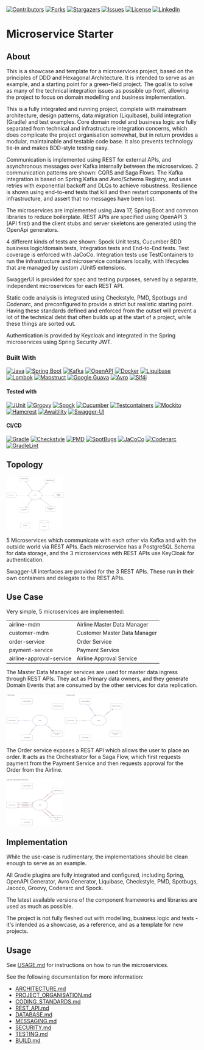 
[![Contributors][contributors-shield]][contributors-url]
[![Forks][forks-shield]][forks-url]
[![Stargazers][stars-shield]][stars-url]
[![Issues][issues-shield]][issues-url]
[![License][license-shield]][license-url]
[![LinkedIn][linkedin-shield]][linkedin-url]

# Microservice Starter

## About

This is a showcase and template for a microservices project, based on the principles of DDD and Hexagonal Architecture.
It is intended to serve as an example, and a starting point for a green-field project. The goal is to solve as many of
the technical integration issues as possible up front, allowing the project to focus on domain modelling and business
implementation.

This is a fully integrated and running project, complete with mainstream architecture, design patterns, data migration
(Liquibase), build integration (Gradle) and test examples. Core domain model and business logic are fully separated from
technical and infrastructure integration concerns, which does complicate the project organisation somewhat, but in
return provides a modular, maintainable and testable code base. It also prevents technology tie-in and makes BDD-style
testing easy.

Communication is implemented using REST for external APIs, and asynchronous messages over Kafka internally between the
microservices. 2 communication patterns are shown: CQRS and Saga Flows. The Kafka integration is based on Spring Kafka
and Avro/Schema Registry, and uses retries with exponential backoff and DLQs to achieve robustness. Resilience is shown
using end-to-end tests that kill and then restart components of the infrastructure, and assert that no messages have
been lost.

The microservices are implemented using Java 17, Spring Boot and common libraries to reduce boilerplate. REST APIs are
specified using OpenAPI 3 (API first) and the client stubs and server skeletons are generated using the OpenApi
generators.

4 different kinds of tests are shown: Spock Unit tests, Cucumber BDD business logic/domain tests, Integration tests and
End-to-End tests. Test coverage is enforced with JaCoCo. Integration tests use TestContainers to run the infrastructure
and microservice containers locally, with lifecycles that are managed by custom JUnit5 extensions.

SwaggerUI is provided for spec and testing purposes, served by a separate, independent microservices for each REST API.

Static code analysis is integrated using Checkstyle, PMD, Spotbugs and Codenarc, and preconfigured to provide a strict
but realistic starting point. Having these standards defined and enforced from the outset will prevent a lot of the
technical debt that often builds up at the start of a project, while these things are sorted out.

Authentication is provided by Keycloak and integrated in the Spring microservices using Spring Security JWT.

### Built With

[![Java][Java-shield]][Java-url]
[![Spring Boot][SpringBoot-shield]][SpringBoot-url]
[![Kafka][Kafka-shield]][Kafka-url]
[![OpenAPI][OpenAPI-shield]][OpenAPI-url]
[![Docker][Docker-shield]][Docker-url]
[![Liquibase][Liquibase-shield]][Liquibase-url]
[![Lombok][Lombok-shield]][Lombok-url]
[![Mapstruct][Mapstruct-shield]][Mapstruct-url]
[![Google Guava][Google-Guava-shield]][Google-Guava-url]
[![Avro][Avro-shield]][Avro-url]
[![Slf4j][Slf4j-shield]][Slf4j-url]

#### Tested with

[![JUnit][JUnit-shield]][JUnit-url]
[![Groovy][Groovy-shield]][Groovy-url]
[![Spock][Spock-shield]][Spock-url]
[![Cucumber][Cucumber-shield]][Cucumber-url]
[![Testcontainers][Testcontainers-shield]][Testcontainers-url]
[![Mockito][Mockito-shield]][Mockito-url]
[![Hamcrest][Hamcrest-shield]][Hamcrest-url]
[![Awaitility][Awaitility-shield]][Awaitility-url]
[![Swagger-UI][Swagger-UI-shield]][Swagger-UI-url]

#### CI/CD

[![Gradle][Gradle-shield]][Gradle-url]
[![Checkstyle][Checkstyle-shield]][Checkstyle-url]
[![PMD][PMD-shield]][PMD-url]
[![SpotBugs][SpotBugs-shield]][SpotBugs-url]
[![JaCoCo][JaCoCo-shield]][JaCoCo-url]
[![Codenarc][Codenarc-shield]][Codenarc-url]
[![GradleLint][GradleLint-shield]][GradleLint-url]

## Topology

[![Topology.drawio_thumb.png](docs/draw.io/Topology.drawio_thumb.png)](docs/draw.io/Topology.drawio.png)

5 Microservices which communicate with each other via Kafka and with the outside world via REST APIs.
Each microservice has a PostgreSQL Schema for data storage, and the 3 microservices with REST APIs use KeyCloak for
authentication.

Swagger-UI interfaces are provided for the 3 REST APIs. These run in their own containers and delegate to the REST APIs.

## Use Case

Very simple, 5 microservices are implemented:

|                          |                              |
|--------------------------|------------------------------|
| airline-mdm              | Airline Master Data Manager  | 
| customer-mdm             | Customer Master Data Manager |
| order-service            | Order Service                |
| payment-service          | Payment Service              |
| airline-approval-service | Airline Approval Service     |

The Master Data Manager services are used for master data ingress through REST APIs. They act as Primary data owners,
and they generate Domain Events that are consumed by the other services for data replication.

[![AirlineEvents.drawio_thumb.png](docs/draw.io/AirlineEvents.drawio_thumb.png)](docs/draw.io/AirlineEvents.drawio.png)
[![CustomerEvents.drawio_thumb.png](docs/draw.io/CustomerEvents.drawio_thumb.png)](docs/draw.io/CustomerEvents.drawio.png)

The Order service exposes a REST API which allows the user to place an order. It acts as the Orchestrator for a Saga
Flow, which first requests payment from the Payment Service and then requests approval for the Order from the Airline.

[![SagaMessages.drawio_thumb.png](docs/draw.io/SagaMessages.drawio_thumb.png)](docs/draw.io/SagaMessages.drawio.png)

## Implementation

While the use-case is rudimentary, the implementations should be clean enough to serve as an example.

All Gradle plugins are fully integrated and configured, including Spring, OpenAPI Generator, Avro Generator, Liquibase,
Checkstyle, PMD, Spotbugs, Jacoco, Groovy, Codenarc and Spock.

The latest available versions of the component frameworks and libraries are used as much as possible.

The project is not fully fleshed out with modelling, business logic and tests - it's intended as a showcase, as a
reference, and as a template for new projects.

## Usage

See [USAGE.md](docs/USAGE.md) for instructions on how to run the microservices.

See the following documentation for more information:

- [ARCHITECTURE.md](docs/ARCHITECTURE.md)
- [PROJECT_ORGANISATION.md](docs/PROJECT_ORGANISATION.md)
- [CODING_STANDARDS.md](docs/CODING_STANDARDS.md)
- [REST_API.md](docs/REST_API.md)
- [DATABASE.md](docs/DATABASE.md)
- [MESSAGING.md](docs/MESSAGING.md)
- [SECURITY.md](docs/SECURITY.md)
- [TESTING.md](docs/TESTING.md)
- [BUILD.md](docs/BUILD.md)

<!-- MARKDOWN LINKS & IMAGES -->
<!-- https://www.markdownguide.org/basic-syntax/#reference-style-links -->

[contributors-shield]: https://img.shields.io/github/contributors/adam-crowther/microservice-starter.svg?style=for-the-badge

[contributors-url]: https://github.com/adam-crowther/microservice-starter/graphs/contributors

[forks-shield]: https://img.shields.io/github/forks/adam-crowther/microservice-starter.svg?style=for-the-badge

[forks-url]: https://github.com/adam-crowther/microservice-starter/network/members

[stars-shield]: https://img.shields.io/github/stars/adam-crowther/microservice-starter.svg?style=for-the-badge

[stars-url]: https://github.com/adam-crowther/microservice-starter/stargazers

[issues-shield]: https://img.shields.io/github/issues/adam-crowther/microservice-starter.svg?style=for-the-badge

[issues-url]: https://github.com/adam-crowther/microservice-starter/issues

[license-shield]: https://img.shields.io/github/license/adam-crowther/microservice-starter.svg?style=for-the-badge

[license-url]: https://github.com/adam-crowther/microservice-starter/blob/master/LICENSE.md

[linkedin-shield]: https://img.shields.io/badge/-LinkedIn-black.svg?style=for-the-badge&logo=linkedin&colorB=555

[linkedin-url]: https://www.linkedin.com/in/adam-crowther-5a51564/

[Java-shield]: https://img.shields.io/badge/Java%2017-e76f00?style=for-the-badge

[Java-url]: https://spring.io/projects/spring-boot

[SpringBoot-shield]: https://img.shields.io/badge/Spring%20Boot-6db33f?style=for-the-badge

[SpringBoot-url]: https://spring.io/projects/spring-boot

[Kafka-shield]: https://img.shields.io/badge/Kafka-000000?style=for-the-badge

[Kafka-url]: https://kafka.apache.org/documentation

[OpenAPI-shield]: https://img.shields.io/badge/OpenApi-76c513?style=for-the-badge

[OpenAPI-url]: https://openapi-generator.tech/

[Docker-shield]: https://img.shields.io/badge/Docker-0b214a?style=for-the-badge

[Docker-url]: https://docs.docker.com/

[Liquibase-shield]: https://img.shields.io/badge/Liquibase-0000ff?style=for-the-badge

[Liquibase-url]: https://docs.liquibase.com/home.html

[Lombok-shield]: https://img.shields.io/badge/Lombok-626980?style=for-the-badge

[Lombok-url]: https://projectlombok.org/

[Mapstruct-shield]: https://img.shields.io/badge/Mapstruct-e94e1b?style=for-the-badge

[Mapstruct-url]: https://mapstruct.org/

[Google-Guava-shield]: https://img.shields.io/badge/Google%20Guava-8fc43e?style=for-the-badge

[Google-Guava-url]: https://github.com/google/guava

[Avro-shield]: https://img.shields.io/badge/Avro-30638e?style=for-the-badge

[Avro-url]: https://avro.apache.org/docs/

[Slf4j-shield]: https://img.shields.io/badge/Slf4j-ffd0a0?style=for-the-badge

[Slf4j-url]: https://www.slf4j.org/

[JUnit-shield]: https://img.shields.io/badge/JUnit-2d5fd2?style=for-the-badge

[JUnit-url]: https://junit.org/junit5/

[Groovy-shield]: https://img.shields.io/badge/Groovy-286b86?style=for-the-badge

[Groovy-url]: https://groovy-lang.org/documentation.html

[Spock-shield]: https://img.shields.io/badge/Spock-08e?style=for-the-badge

[Spock-url]: https://spockframework.org/spock/docs

[Cucumber-shield]: https://img.shields.io/badge/Cucumber-1dbb68?style=for-the-badge

[Cucumber-url]: https://cucumber.io/docs/cucumber

[Mockito-shield]: https://img.shields.io/badge/Mockito-78a540?style=for-the-badge

[Mockito-url]: https://site.mockito.org/

[Hamcrest-shield]: https://img.shields.io/badge/Hamcrest-b07219?style=for-the-badge

[Hamcrest-url]: https://hamcrest.org/

[Awaitility-shield]: https://img.shields.io/badge/Awaitility-a40000?style=for-the-badge

[Awaitility-url]: http://www.awaitility.org/

[Testcontainers-shield]: https://img.shields.io/badge/Testcontainers-291A3F?style=for-the-badge

[Testcontainers-url]: https://www.testcontainers.org/

[Swagger-UI-shield]: https://img.shields.io/badge/Swagger%20UI-63db2a?style=for-the-badge

[Swagger-UI-url]: https://swagger.io/tools/swagger-ui/

[Gradle-shield]: https://img.shields.io/badge/Gradle-02303A?style=for-the-badge

[Gradle-url]: https://docs.gradle.org/current/userguide/userguide.html

[Checkstyle-shield]: https://img.shields.io/badge/Checkstyle-777?style=for-the-badge

[Checkstyle-url]: https://checkstyle.org/

[PMD-shield]: https://img.shields.io/badge/PMD-bcd6c9?style=for-the-badge

[PMD-url]: https://docs.pmd-code.org/latest/

[SpotBugs-shield]: https://img.shields.io/badge/SpotBugs-2e7bcf?style=for-the-badge

[SpotBugs-url]: https://spotbugs.readthedocs.io/en/latest/gradle.html

[JaCoCo-shield]: https://img.shields.io/badge/JaCoCo-darkgreen?style=for-the-badge

[JaCoCo-url]: https://www.jacoco.org/jacoco/trunk/doc/

[Codenarc-shield]: https://img.shields.io/badge/Codenarc-991b1e?style=for-the-badge

[Codenarc-url]: https://codenarc.org/

[GradleLint-shield]: https://img.shields.io/badge/GradleLint-292929?style=for-the-badge

[GradleLint-url]: https://github.com/nebula-plugins/gradle-lint-plugin


